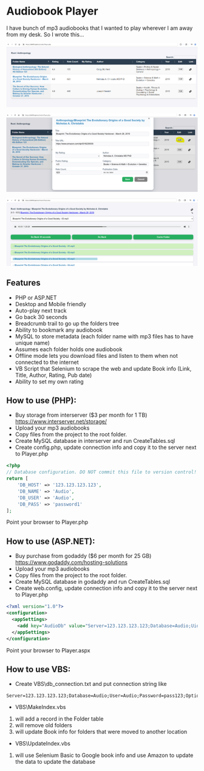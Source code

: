 # Audiobook Player

I have bunch of mp3 audiobooks that I wanted to play wherever I am away from my desk.  So I wrote this...

![](img/folders.png)

![](img/props.png)

![](img/play.png)

## Features
- PHP or ASP.NET
- Desktop and Mobile friendly
- Auto-play next track
- Go back 30 seconds
- Breadcrumb  trail to go up the folders tree
- Ability to bookmark any audiobook
- MySQL to store metadata (each folder name with mp3 files has to have unique name)
- Assumes each folder holds one audiobook
- Offline mode lets you download files and listen to them when not connected to the internet
- VB Script that Selenium to scrape the web and update Book info (Link, Title, Author, Rating, Pub date)
- Ability to set my own rating

## How to use (PHP):
- Buy storage from interserver ($3 per month for 1 TB) https://www.interserver.net/storage/
- Upload your mp3 audiobooks
- Copy files from the project to the root folder.
- Create MySQL database in interserver and run CreateTables.sql
- Create config.php, update connection info and copy it to the server next to Player.php

```PHP
<?php
// Database configuration. DO NOT commit this file to version control!
return [
    'DB_HOST' => '123.123.123.123',
    'DB_NAME' => 'Audio',
    'DB_USER' => 'Audio',
    'DB_PASS' => 'password1'
];
```

Point your browser to Player.php

## How to use (ASP.NET):
- Buy purchase from godaddy ($6 per month for 25 GB) https://www.godaddy.com/hosting-solutions
- Upload your mp3 audiobooks
- Copy files from the project to the root folder.
- Create MySQL database in godaddy and run CreateTables.sql
- Create web.config, update connection info and copy it to the server next to Player.php

```XML
<?xml version="1.0"?>
<configuration>
  <appSettings>
    <add key="AudioDb" value="Server=123.123.123.123;Database=Audio;Uid=Audio;Pwd=pass1;" />
  </appSettings>  
</configuration>
```

Point your browser to Player.aspx

## How to use VBS:
- Create VBS\db_connection.txt and put connection string like

```
Server=123.123.123.123;Database=Audio;User=Audio;Password=pass123;Option=3;
```

- VBS\MakeIndex.vbs 
1. will add a record in the Folder table
2. will remove old folders
3. will update Book info for folders that were moved to another location

- VBS\UpdateIndex.vbs
1. will use Selenium Basic to Google book info and use Amazon to update the data to update the database
